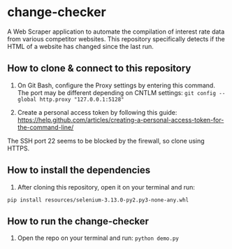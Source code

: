 # change-checker

A Web Scraper application to automate the compilation of interest rate data from various competitor websites. This repository specifically detects if the HTML of a website has changed since the last run.

## How to clone & connect to this repository

1. On Git Bash, configure the Proxy settings by entering this command. The port may be different depending on CNTLM settings:
`` git config --global http.proxy "127.0.0.1:5128" `` 

2. Create a personal access token by following this guide: https://help.github.com/articles/creating-a-personal-access-token-for-the-command-line/

The SSH port 22 seems to be blocked by the firewall, so clone using HTTPS.

## How to install the dependencies

1. After cloning this repository, open it on your terminal and run:

`` pip install resources/selenium-3.13.0-py2.py3-none-any.whl ``

## How to run the change-checker

1. Open the repo on your terminal and run:
`` python demo.py ``